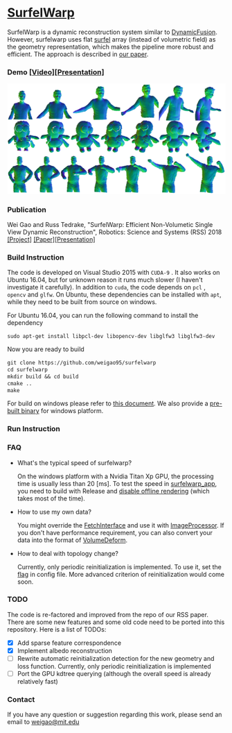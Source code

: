 # [SurfelWarp](<https://sites.google.com/view/surfelwarp/home>)

SurfelWarp is a dynamic reconstruction system similar to [DynamicFusion](https://www.youtube.com/watch?v=i1eZekcc_lM). However, surfelwarp uses flat [surfel](https://en.wikipedia.org/wiki/Surfel) array (instead of volumetric field) as the geometry representation, which makes the pipeline more robust and efficient. The approach is described in [our paper](https://arxiv.org/abs/1904.13073).

### Demo [[Video]](https://drive.google.com/open?id=1Qs-yM8RbkG4eJoMIs5y_WA_J1KMBLYCW)[[Presentation]](https://www.youtube.com/watch?v=fexYm61VGMA)

[![Surfelwarp](./doc/surfelwarp.png)](https://www.youtube.com/watch?v=fexYm61VGMA)

### Publication

Wei Gao and Russ Tedrake, "SurfelWarp: Efficient Non-Volumetic Single View Dynamic Reconstruction", Robotics: Science and Systems (RSS) 2018  [[Project]](<https://sites.google.com/view/surfelwarp/home>) [[Paper]](https://arxiv.org/abs/1904.13073)[[Presentation]](https://www.youtube.com/watch?v=fexYm61VGMA)

### Build Instruction

The code is developed on Visual Studio 2015 with `CUDA-9` . It also works on Ubuntu 16.04, but for unknown reason it runs much slower (I haven't investigate it carefully). In addition to `cuda`, the code depends on `pcl` , `opencv` and `glfw`. On Ubuntu, these dependencies can be installed with `apt`, while they need to be built from source on windows.

For Ubuntu 16.04, you can run the following command to install the dependency

```shell
sudo apt-get install libpcl-dev libopencv-dev libglfw3 libglfw3-dev
```

Now you are ready to build

```shell
git clone https://github.com/weigao95/surfelwarp
cd surfelwarp
mkdir build && cd build
cmake ..
make
```

For build on windows please refer to [this document](https://github.com/weigao95/surfelwarp/blob/master/doc/windows%20build.md). We also provide a [pre-built binary](https://github.com/weigao95/surfelwarp/tree/master/test_data/binary) for windows platform.

### Run Instruction

### FAQ

- What's the typical speed of surfelwarp?

  On the windows platform with a Nvidia Titan Xp GPU, the processing time is usually less than 20 [ms]. To test the speed in [surfelwarp_app](https://github.com/weigao95/surfelwarp/blob/master/apps/surfelwarp_app/main.cpp), you need to build with Release and [disable offline rendering](https://github.com/weigao95/surfelwarp/blob/05f5bb9209a6d8f38febad63a92639054877bb54/apps/surfelwarp_app/main.cpp#L33) (which takes most of the time).

- How to use my own data?

  You might override the [FetchInterface](https://github.com/weigao95/surfelwarp/blob/master/imgproc/FetchInterface.h) and use it with [ImageProcessor](https://github.com/weigao95/surfelwarp/blob/master/imgproc/ImageProcessor.h). If you don't have performance requirement, you can also convert your data into the format of [VolumeDeform](https://www.lgdv.tf.fau.de/publicationen/volumedeform-real-time-volumetric-non-rigid-reconstruction/).

- How to deal with topology change?

  Currently, only periodic reinitialization is implemented. To use it, set the [flag](https://github.com/weigao95/surfelwarp/blob/bfb2ccaac5b986fb42888f41624a275c1594e084/test_data/boxing_config.json#L11) in config file. More advanced criterion of reinitialization would come soon.

### TODO

The code is re-factored and improved from the repo of our RSS paper. There are some new features and some old code  need to be ported into this repository. Here is a list of TODOs:

- [x] Add sparse feature correspondence
- [x] Implement albedo reconstruction
- [ ] Rewrite automatic reinitialization detection for the new geometry and loss function. Currently, only periodic reinitialization is implemented
- [ ] Port the GPU kdtree querying (although the overall speed is already relatively fast)

### Contact

If you have any question or suggestion regarding this work, please send an email to weigao@mit.edu